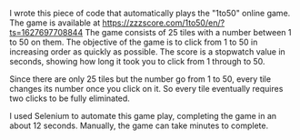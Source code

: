 I wrote this piece of code that automatically plays the "1to50" online game. The game is available at https://zzzscore.com/1to50/en/?ts=1627697708844
The game consists of 25 tiles with a number between 1 to 50 on them. The objective of the game is to click from 1 to 50 in increasing order as quickly as possible. The score is a stopwatch value in seconds, showing how long it took you to click from 1 through to 50.

Since there are only 25 tiles but the number go from 1 to 50, every tile changes its number once you click on it. So every tile eventually requires two clicks to be fully eliminated.

I used Selenium to automate this game play, completing the game in an about 12 seconds. Manually, the game can take minutes to complete.
